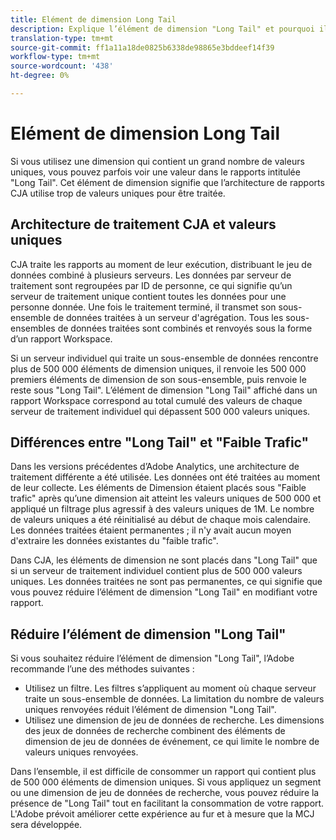 ```yaml
---
title: Elément de dimension Long Tail
description: Explique l’élément de dimension "Long Tail" et pourquoi il apparaît dans le rapports.
translation-type: tm+mt
source-git-commit: ff1a11a18de0825b6338de98865e3bddeef14f39
workflow-type: tm+mt
source-wordcount: '438'
ht-degree: 0%

---
```



# Elément de dimension Long Tail

Si vous utilisez une dimension qui contient un grand nombre de valeurs uniques, vous pouvez parfois voir une valeur dans le rapports intitulée &quot;Long Tail&quot;. Cet élément de dimension signifie que l’architecture de rapports CJA utilise trop de valeurs uniques pour être traitée.

## Architecture de traitement CJA et valeurs uniques

CJA traite les rapports au moment de leur exécution, distribuant le jeu de données combiné à plusieurs serveurs. Les données par serveur de traitement sont regroupées par ID de personne, ce qui signifie qu’un serveur de traitement unique contient toutes les données pour une personne donnée. Une fois le traitement terminé, il transmet son sous-ensemble de données traitées à un serveur d&#39;agrégation. Tous les sous-ensembles de données traitées sont combinés et renvoyés sous la forme d’un rapport Workspace.

Si un serveur individuel qui traite un sous-ensemble de données rencontre plus de 500 000 éléments de dimension uniques, il renvoie les 500 000 premiers éléments de dimension de son sous-ensemble, puis renvoie le reste sous &quot;Long Tail&quot;. L’élément de dimension &quot;Long Tail&quot; affiché dans un rapport Workspace correspond au total cumulé des valeurs de chaque serveur de traitement individuel qui dépassent 500 000 valeurs uniques.

## Différences entre &quot;Long Tail&quot; et &quot;Faible Trafic&quot;

Dans les versions précédentes d’Adobe Analytics, une architecture de traitement différente a été utilisée. Les données ont été traitées au moment de leur collecte. Les éléments de Dimension étaient placés sous &quot;Faible trafic&quot; après qu’une dimension ait atteint les valeurs uniques de 500 000 et appliqué un filtrage plus agressif à des valeurs uniques de 1M. Le nombre de valeurs uniques a été réinitialisé au début de chaque mois calendaire. Les données traitées étaient permanentes ; il n&#39;y avait aucun moyen d&#39;extraire les données existantes du &quot;faible trafic&quot;.

Dans CJA, les éléments de dimension ne sont placés dans &quot;Long Tail&quot; que si un serveur de traitement individuel contient plus de 500 000 valeurs uniques. Les données traitées ne sont pas permanentes, ce qui signifie que vous pouvez réduire l’élément de dimension &quot;Long Tail&quot; en modifiant votre rapport.

## Réduire l’élément de dimension &quot;Long Tail&quot;

Si vous souhaitez réduire l’élément de dimension &quot;Long Tail&quot;, l’Adobe recommande l’une des méthodes suivantes :

* Utilisez un filtre. Les filtres s’appliquent au moment où chaque serveur traite un sous-ensemble de données. La limitation du nombre de valeurs uniques renvoyées réduit l’élément de dimension &quot;Long Tail&quot;.
* Utilisez une dimension de jeu de données de recherche. Les dimensions des jeux de données de recherche combinent des éléments de dimension de jeu de données de événement, ce qui limite le nombre de valeurs uniques renvoyées.

Dans l’ensemble, il est difficile de consommer un rapport qui contient plus de 500 000 éléments de dimension uniques. Si vous appliquez un segment ou une dimension de jeu de données de recherche, vous pouvez réduire la présence de &quot;Long Tail&quot; tout en facilitant la consommation de votre rapport. L&#39;Adobe prévoit améliorer cette expérience au fur et à mesure que la MCJ sera développée.
